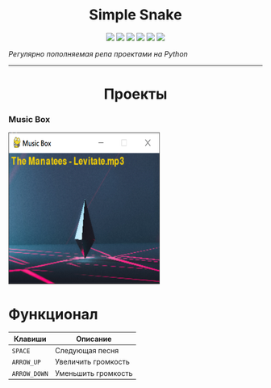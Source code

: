 
<h1 align="center">Simple Snake</h1>

<p align="left">
 
</p>

<p align="right">
  


<p align="center">
  <img src="https://img.shields.io/badge/made%20on-python-blue" >
  <img src="https://img.shields.io/badge/frameworks-brightgreen">
  <img src="https://img.shields.io/github/license/jonotyan/python">
  <img src="https://img.shields.io/badge/%20-%20-white" >
  <a href="https://t.me/openlaketv"><img src="https://img.shields.io/badge/%20more%20guides-here-informational"></a>
  <img src="https://img.shields.io/github/stars/jonotyan/python">
</p>

  


_Регулярно пополняемая репа проектами на Python_

---

<h1 align="center">Проекты</h1>

<div>
 <h3>Music Box</h3>
  <p>
    <img src="PROJEC_IMGS/musicbox.png" alt='Главный экран игры' width='300' height='300'>
  </p>

  # Функционал

  | Клавиши     | Описание            |
  | ----------- | --------------------|
  | `SPACE`     | Следующая песня     |
  | `ARROW_UP`  | Увеличить громкость |
  | `ARROW_DOWN`| Уменьшить громкость |
 
</div>

<div>
 
</div>
